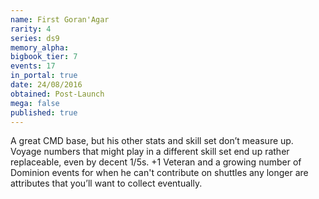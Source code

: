 ```yaml
---
name: First Goran'Agar
rarity: 4
series: ds9
memory_alpha:
bigbook_tier: 7
events: 17
in_portal: true
date: 24/08/2016
obtained: Post-Launch
mega: false
published: true
---
```


A great CMD base, but his other stats and skill set don’t measure up. Voyage numbers that might play in a different skill set end up rather replaceable, even by decent 1/5s. +1 Veteran and a growing number of Dominion events for when he can't contribute on shuttles any longer are attributes that you’ll want to collect eventually.
